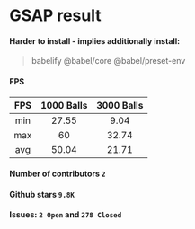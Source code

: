 # GSAP result
#### Harder to install - implies additionally install:
> babelify
> @babel/core
> @babel/preset-env
#### FPS

| FPS | 1000 Balls | 3000 Balls |
|:---:|:----------:|:----------:|
| min |    27.55   | 9.04       |
| max |     60     | 32.74      |
| avg |    50.04   | 21.71      |

#### Number of contributors `2`
#### Github stars `9.8K`
#### Issues: `2 Open` and `278 Closed`